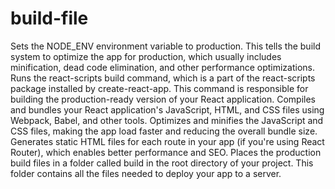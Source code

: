 # build-file

Sets the NODE_ENV environment variable to production. This tells the build system to optimize the app for production, which usually includes minification, dead code elimination, and other performance optimizations.
Runs the react-scripts build command, which is a part of the react-scripts package installed by create-react-app. This command is responsible for building the production-ready version of your React application.
Compiles and bundles your React application's JavaScript, HTML, and CSS files using Webpack, Babel, and other tools.
Optimizes and minifies the JavaScript and CSS files, making the app load faster and reducing the overall bundle size.
Generates static HTML files for each route in your app (if you're using React Router), which enables better performance and SEO.
Places the production build files in a folder called build in the root directory of your project. This folder contains all the files needed to deploy your app to a server.
